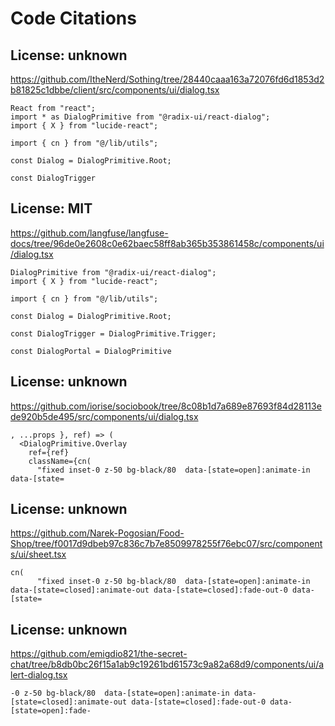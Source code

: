 # Code Citations

## License: unknown

https://github.com/ItheNerd/Sothing/tree/28440caaa163a72076fd6d1853d2b81825c1dbbe/client/src/components/ui/dialog.tsx

```
React from "react";
import * as DialogPrimitive from "@radix-ui/react-dialog";
import { X } from "lucide-react";

import { cn } from "@/lib/utils";

const Dialog = DialogPrimitive.Root;

const DialogTrigger
```

## License: MIT

https://github.com/langfuse/langfuse-docs/tree/96de0e2608c0e62baec58ff8ab365b353861458c/components/ui/dialog.tsx

```
DialogPrimitive from "@radix-ui/react-dialog";
import { X } from "lucide-react";

import { cn } from "@/lib/utils";

const Dialog = DialogPrimitive.Root;

const DialogTrigger = DialogPrimitive.Trigger;

const DialogPortal = DialogPrimitive
```

## License: unknown

https://github.com/iorise/sociobook/tree/8c08b1d7a689e87693f84d28113ede920b5de495/src/components/ui/dialog.tsx

```
, ...props }, ref) => (
  <DialogPrimitive.Overlay
    ref={ref}
    className={cn(
      "fixed inset-0 z-50 bg-black/80  data-[state=open]:animate-in data-[state=
```

## License: unknown

https://github.com/Narek-Pogosian/Food-Shop/tree/f0017d9dbeb97c836c7b7e8509978255f76ebc07/src/components/ui/sheet.tsx

```
cn(
      "fixed inset-0 z-50 bg-black/80  data-[state=open]:animate-in data-[state=closed]:animate-out data-[state=closed]:fade-out-0 data-[state=
```

## License: unknown

https://github.com/emigdio821/the-secret-chat/tree/b8db0bc26f15a1ab9c19261bd61573c9a82a68d9/components/ui/alert-dialog.tsx

```
-0 z-50 bg-black/80  data-[state=open]:animate-in data-[state=closed]:animate-out data-[state=closed]:fade-out-0 data-[state=open]:fade-
```
